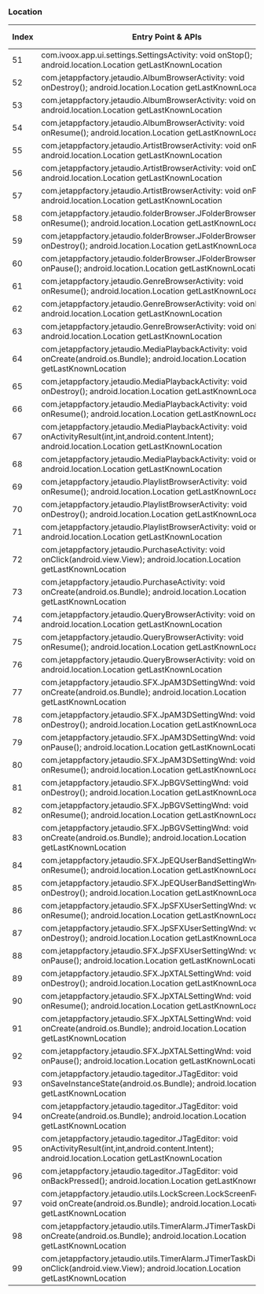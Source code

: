 ### Location
| Index | Entry Point & APIs | Screen shot | Resource id | Label |
| ------------- | ------------- | ------------- |-------------|-------------|
| 51 | com.ivoox.app.ui.settings.SettingsActivity: void onStop(); android.location.Location getLastKnownLocation | ![](C:\Users\hfu\Documents\COSMOS\output\py\Play_win8\Music_Audio\com.ivoox.app9\com.ivoox.app.ui.settings.SettingsActivity.png) |  | |
| 52 | com.jetappfactory.jetaudio.AlbumBrowserActivity: void onDestroy(); android.location.Location getLastKnownLocation | ![](C:\Users\hfu\Documents\COSMOS\output\py\Play_win8\Music_Audio\com.jetappfactory.jetaudio\com.jetappfactory.jetaudio.AlbumBrowserActivity.png) |  | |
| 53 | com.jetappfactory.jetaudio.AlbumBrowserActivity: void onPause(); android.location.Location getLastKnownLocation | ![](C:\Users\hfu\Documents\COSMOS\output\py\Play_win8\Music_Audio\com.jetappfactory.jetaudio\com.jetappfactory.jetaudio.AlbumBrowserActivity.png) |  | |
| 54 | com.jetappfactory.jetaudio.AlbumBrowserActivity: void onResume(); android.location.Location getLastKnownLocation | ![](C:\Users\hfu\Documents\COSMOS\output\py\Play_win8\Music_Audio\com.jetappfactory.jetaudio\com.jetappfactory.jetaudio.AlbumBrowserActivity.png) |  | |
| 55 | com.jetappfactory.jetaudio.ArtistBrowserActivity: void onResume(); android.location.Location getLastKnownLocation | ![](C:\Users\hfu\Documents\COSMOS\output\py\Play_win8\Music_Audio\com.jetappfactory.jetaudio\com.jetappfactory.jetaudio.ArtistBrowserActivity.png) |  | |
| 56 | com.jetappfactory.jetaudio.ArtistBrowserActivity: void onDestroy(); android.location.Location getLastKnownLocation | ![](C:\Users\hfu\Documents\COSMOS\output\py\Play_win8\Music_Audio\com.jetappfactory.jetaudio\com.jetappfactory.jetaudio.ArtistBrowserActivity.png) |  | |
| 57 | com.jetappfactory.jetaudio.ArtistBrowserActivity: void onPause(); android.location.Location getLastKnownLocation | ![](C:\Users\hfu\Documents\COSMOS\output\py\Play_win8\Music_Audio\com.jetappfactory.jetaudio\com.jetappfactory.jetaudio.ArtistBrowserActivity.png) |  | |
| 58 | com.jetappfactory.jetaudio.folderBrowser.JFolderBrowserWnd: void onResume(); android.location.Location getLastKnownLocation | ![](C:\Users\hfu\Documents\COSMOS\output\py\Play_win8\Music_Audio\com.jetappfactory.jetaudio\com.jetappfactory.jetaudio.folderBrowser.JFolderBrowserWnd.png) |  | |
| 59 | com.jetappfactory.jetaudio.folderBrowser.JFolderBrowserWnd: void onDestroy(); android.location.Location getLastKnownLocation | ![](C:\Users\hfu\Documents\COSMOS\output\py\Play_win8\Music_Audio\com.jetappfactory.jetaudio\com.jetappfactory.jetaudio.folderBrowser.JFolderBrowserWnd.png) |  | |
| 60 | com.jetappfactory.jetaudio.folderBrowser.JFolderBrowserWnd: void onPause(); android.location.Location getLastKnownLocation | ![](C:\Users\hfu\Documents\COSMOS\output\py\Play_win8\Music_Audio\com.jetappfactory.jetaudio\com.jetappfactory.jetaudio.folderBrowser.JFolderBrowserWnd.png) |  | |
| 61 | com.jetappfactory.jetaudio.GenreBrowserActivity: void onResume(); android.location.Location getLastKnownLocation | ![](C:\Users\hfu\Documents\COSMOS\output\py\Play_win8\Music_Audio\com.jetappfactory.jetaudio\com.jetappfactory.jetaudio.GenreBrowserActivity.png) |  | |
| 62 | com.jetappfactory.jetaudio.GenreBrowserActivity: void onPause(); android.location.Location getLastKnownLocation | ![](C:\Users\hfu\Documents\COSMOS\output\py\Play_win8\Music_Audio\com.jetappfactory.jetaudio\com.jetappfactory.jetaudio.GenreBrowserActivity.png) |  | |
| 63 | com.jetappfactory.jetaudio.GenreBrowserActivity: void onDestroy(); android.location.Location getLastKnownLocation | ![](C:\Users\hfu\Documents\COSMOS\output\py\Play_win8\Music_Audio\com.jetappfactory.jetaudio\com.jetappfactory.jetaudio.GenreBrowserActivity.png) |  | |
| 64 | com.jetappfactory.jetaudio.MediaPlaybackActivity: void onCreate(android.os.Bundle); android.location.Location getLastKnownLocation | ![](C:\Users\hfu\Documents\COSMOS\output\py\Play_win8\Music_Audio\com.jetappfactory.jetaudio\com.jetappfactory.jetaudio.MediaPlaybackActivity.png) |  | |
| 65 | com.jetappfactory.jetaudio.MediaPlaybackActivity: void onDestroy(); android.location.Location getLastKnownLocation | ![](C:\Users\hfu\Documents\COSMOS\output\py\Play_win8\Music_Audio\com.jetappfactory.jetaudio\com.jetappfactory.jetaudio.MediaPlaybackActivity.png) |  | |
| 66 | com.jetappfactory.jetaudio.MediaPlaybackActivity: void onResume(); android.location.Location getLastKnownLocation | ![](C:\Users\hfu\Documents\COSMOS\output\py\Play_win8\Music_Audio\com.jetappfactory.jetaudio\com.jetappfactory.jetaudio.MediaPlaybackActivity.png) |  | |
| 67 | com.jetappfactory.jetaudio.MediaPlaybackActivity: void onActivityResult(int,int,android.content.Intent); android.location.Location getLastKnownLocation | ![](C:\Users\hfu\Documents\COSMOS\output\py\Play_win8\Music_Audio\com.jetappfactory.jetaudio\com.jetappfactory.jetaudio.MediaPlaybackActivity.png) |  | |
| 68 | com.jetappfactory.jetaudio.MediaPlaybackActivity: void onPause(); android.location.Location getLastKnownLocation | ![](C:\Users\hfu\Documents\COSMOS\output\py\Play_win8\Music_Audio\com.jetappfactory.jetaudio\com.jetappfactory.jetaudio.MediaPlaybackActivity.png) |  | |
| 69 | com.jetappfactory.jetaudio.PlaylistBrowserActivity: void onResume(); android.location.Location getLastKnownLocation | ![](C:\Users\hfu\Documents\COSMOS\output\py\Play_win8\Music_Audio\com.jetappfactory.jetaudio\com.jetappfactory.jetaudio.PlaylistBrowserActivity.png) |  | |
| 70 | com.jetappfactory.jetaudio.PlaylistBrowserActivity: void onDestroy(); android.location.Location getLastKnownLocation | ![](C:\Users\hfu\Documents\COSMOS\output\py\Play_win8\Music_Audio\com.jetappfactory.jetaudio\com.jetappfactory.jetaudio.PlaylistBrowserActivity.png) |  | |
| 71 | com.jetappfactory.jetaudio.PlaylistBrowserActivity: void onPause(); android.location.Location getLastKnownLocation | ![](C:\Users\hfu\Documents\COSMOS\output\py\Play_win8\Music_Audio\com.jetappfactory.jetaudio\com.jetappfactory.jetaudio.PlaylistBrowserActivity.png) |  | |
| 72 | com.jetappfactory.jetaudio.PurchaseActivity: void onClick(android.view.View); android.location.Location getLastKnownLocation | ![](C:\Users\hfu\Documents\COSMOS\output\py\Play_win8\Music_Audio\com.jetappfactory.jetaudio\com.jetappfactory.jetaudio.PurchaseActivity.png) |  | |
| 73 | com.jetappfactory.jetaudio.PurchaseActivity: void onCreate(android.os.Bundle); android.location.Location getLastKnownLocation | ![](C:\Users\hfu\Documents\COSMOS\output\py\Play_win8\Music_Audio\com.jetappfactory.jetaudio\com.jetappfactory.jetaudio.PurchaseActivity.png) |  | |
| 74 | com.jetappfactory.jetaudio.QueryBrowserActivity: void onDestroy(); android.location.Location getLastKnownLocation | ![](C:\Users\hfu\Documents\COSMOS\output\py\Play_win8\Music_Audio\com.jetappfactory.jetaudio\com.jetappfactory.jetaudio.QueryBrowserActivity.png) |  | |
| 75 | com.jetappfactory.jetaudio.QueryBrowserActivity: void onResume(); android.location.Location getLastKnownLocation | ![](C:\Users\hfu\Documents\COSMOS\output\py\Play_win8\Music_Audio\com.jetappfactory.jetaudio\com.jetappfactory.jetaudio.QueryBrowserActivity.png) |  | |
| 76 | com.jetappfactory.jetaudio.QueryBrowserActivity: void onPause(); android.location.Location getLastKnownLocation | ![](C:\Users\hfu\Documents\COSMOS\output\py\Play_win8\Music_Audio\com.jetappfactory.jetaudio\com.jetappfactory.jetaudio.QueryBrowserActivity.png) |  | |
| 77 | com.jetappfactory.jetaudio.SFX.JpAM3DSettingWnd: void onCreate(android.os.Bundle); android.location.Location getLastKnownLocation | ![](C:\Users\hfu\Documents\COSMOS\output\py\Play_win8\Music_Audio\com.jetappfactory.jetaudio\com.jetappfactory.jetaudio.SFX.JpAM3DSettingWnd.png) |  | |
| 78 | com.jetappfactory.jetaudio.SFX.JpAM3DSettingWnd: void onDestroy(); android.location.Location getLastKnownLocation | ![](C:\Users\hfu\Documents\COSMOS\output\py\Play_win8\Music_Audio\com.jetappfactory.jetaudio\com.jetappfactory.jetaudio.SFX.JpAM3DSettingWnd.png) |  | |
| 79 | com.jetappfactory.jetaudio.SFX.JpAM3DSettingWnd: void onPause(); android.location.Location getLastKnownLocation | ![](C:\Users\hfu\Documents\COSMOS\output\py\Play_win8\Music_Audio\com.jetappfactory.jetaudio\com.jetappfactory.jetaudio.SFX.JpAM3DSettingWnd.png) |  | |
| 80 | com.jetappfactory.jetaudio.SFX.JpAM3DSettingWnd: void onResume(); android.location.Location getLastKnownLocation | ![](C:\Users\hfu\Documents\COSMOS\output\py\Play_win8\Music_Audio\com.jetappfactory.jetaudio\com.jetappfactory.jetaudio.SFX.JpAM3DSettingWnd.png) |  | |
| 81 | com.jetappfactory.jetaudio.SFX.JpBGVSettingWnd: void onDestroy(); android.location.Location getLastKnownLocation | ![](C:\Users\hfu\Documents\COSMOS\output\py\Play_win8\Music_Audio\com.jetappfactory.jetaudio\com.jetappfactory.jetaudio.SFX.JpBGVSettingWnd.png) |  | |
| 82 | com.jetappfactory.jetaudio.SFX.JpBGVSettingWnd: void onResume(); android.location.Location getLastKnownLocation | ![](C:\Users\hfu\Documents\COSMOS\output\py\Play_win8\Music_Audio\com.jetappfactory.jetaudio\com.jetappfactory.jetaudio.SFX.JpBGVSettingWnd.png) |  | |
| 83 | com.jetappfactory.jetaudio.SFX.JpBGVSettingWnd: void onCreate(android.os.Bundle); android.location.Location getLastKnownLocation | ![](C:\Users\hfu\Documents\COSMOS\output\py\Play_win8\Music_Audio\com.jetappfactory.jetaudio\com.jetappfactory.jetaudio.SFX.JpBGVSettingWnd.png) |  | |
| 84 | com.jetappfactory.jetaudio.SFX.JpEQUserBandSettingWnd: void onResume(); android.location.Location getLastKnownLocation | ![](C:\Users\hfu\Documents\COSMOS\output\py\Play_win8\Music_Audio\com.jetappfactory.jetaudio\com.jetappfactory.jetaudio.SFX.JpEQUserBandSettingWnd.png) |  | |
| 85 | com.jetappfactory.jetaudio.SFX.JpEQUserBandSettingWnd: void onDestroy(); android.location.Location getLastKnownLocation | ![](C:\Users\hfu\Documents\COSMOS\output\py\Play_win8\Music_Audio\com.jetappfactory.jetaudio\com.jetappfactory.jetaudio.SFX.JpEQUserBandSettingWnd.png) |  | |
| 86 | com.jetappfactory.jetaudio.SFX.JpSFXUserSettingWnd: void onResume(); android.location.Location getLastKnownLocation | ![](C:\Users\hfu\Documents\COSMOS\output\py\Play_win8\Music_Audio\com.jetappfactory.jetaudio\com.jetappfactory.jetaudio.SFX.JpSFXUserSettingWnd.png) |  | |
| 87 | com.jetappfactory.jetaudio.SFX.JpSFXUserSettingWnd: void onDestroy(); android.location.Location getLastKnownLocation | ![](C:\Users\hfu\Documents\COSMOS\output\py\Play_win8\Music_Audio\com.jetappfactory.jetaudio\com.jetappfactory.jetaudio.SFX.JpSFXUserSettingWnd.png) |  | |
| 88 | com.jetappfactory.jetaudio.SFX.JpSFXUserSettingWnd: void onPause(); android.location.Location getLastKnownLocation | ![](C:\Users\hfu\Documents\COSMOS\output\py\Play_win8\Music_Audio\com.jetappfactory.jetaudio\com.jetappfactory.jetaudio.SFX.JpSFXUserSettingWnd.png) |  | |
| 89 | com.jetappfactory.jetaudio.SFX.JpXTALSettingWnd: void onDestroy(); android.location.Location getLastKnownLocation | ![](C:\Users\hfu\Documents\COSMOS\output\py\Play_win8\Music_Audio\com.jetappfactory.jetaudio\com.jetappfactory.jetaudio.SFX.JpXTALSettingWnd.png) |  | |
| 90 | com.jetappfactory.jetaudio.SFX.JpXTALSettingWnd: void onResume(); android.location.Location getLastKnownLocation | ![](C:\Users\hfu\Documents\COSMOS\output\py\Play_win8\Music_Audio\com.jetappfactory.jetaudio\com.jetappfactory.jetaudio.SFX.JpXTALSettingWnd.png) |  | |
| 91 | com.jetappfactory.jetaudio.SFX.JpXTALSettingWnd: void onCreate(android.os.Bundle); android.location.Location getLastKnownLocation | ![](C:\Users\hfu\Documents\COSMOS\output\py\Play_win8\Music_Audio\com.jetappfactory.jetaudio\com.jetappfactory.jetaudio.SFX.JpXTALSettingWnd.png) |  | |
| 92 | com.jetappfactory.jetaudio.SFX.JpXTALSettingWnd: void onPause(); android.location.Location getLastKnownLocation | ![](C:\Users\hfu\Documents\COSMOS\output\py\Play_win8\Music_Audio\com.jetappfactory.jetaudio\com.jetappfactory.jetaudio.SFX.JpXTALSettingWnd.png) |  | |
| 93 | com.jetappfactory.jetaudio.tageditor.JTagEditor: void onSaveInstanceState(android.os.Bundle); android.location.Location getLastKnownLocation | ![](C:\Users\hfu\Documents\COSMOS\output\py\Play_win8\Music_Audio\com.jetappfactory.jetaudio\com.jetappfactory.jetaudio.tageditor.JTagEditor.png) |  | |
| 94 | com.jetappfactory.jetaudio.tageditor.JTagEditor: void onCreate(android.os.Bundle); android.location.Location getLastKnownLocation | ![](C:\Users\hfu\Documents\COSMOS\output\py\Play_win8\Music_Audio\com.jetappfactory.jetaudio\com.jetappfactory.jetaudio.tageditor.JTagEditor.png) |  | |
| 95 | com.jetappfactory.jetaudio.tageditor.JTagEditor: void onActivityResult(int,int,android.content.Intent); android.location.Location getLastKnownLocation | ![](C:\Users\hfu\Documents\COSMOS\output\py\Play_win8\Music_Audio\com.jetappfactory.jetaudio\com.jetappfactory.jetaudio.tageditor.JTagEditor.png) |  | |
| 96 | com.jetappfactory.jetaudio.tageditor.JTagEditor: void onBackPressed(); android.location.Location getLastKnownLocation | ![](C:\Users\hfu\Documents\COSMOS\output\py\Play_win8\Music_Audio\com.jetappfactory.jetaudio\com.jetappfactory.jetaudio.tageditor.JTagEditor.png) |  | |
| 97 | com.jetappfactory.jetaudio.utils.LockScreen.LockScreenForNonICS: void onCreate(android.os.Bundle); android.location.Location getLastKnownLocation | ![](C:\Users\hfu\Documents\COSMOS\output\py\Play_win8\Music_Audio\com.jetappfactory.jetaudio\com.jetappfactory.jetaudio.utils.LockScreen.LockScreenForNonICS.png) |  | |
| 98 | com.jetappfactory.jetaudio.utils.TimerAlarm.JTimerTaskDialog: void onCreate(android.os.Bundle); android.location.Location getLastKnownLocation | ![](C:\Users\hfu\Documents\COSMOS\output\py\Play_win8\Music_Audio\com.jetappfactory.jetaudio\com.jetappfactory.jetaudio.utils.TimerAlarm.JTimerTaskDialog.png) |  | |
| 99 | com.jetappfactory.jetaudio.utils.TimerAlarm.JTimerTaskDialog: void onClick(android.view.View); android.location.Location getLastKnownLocation | ![](C:\Users\hfu\Documents\COSMOS\output\py\Play_win8\Music_Audio\com.jetappfactory.jetaudio\com.jetappfactory.jetaudio.utils.TimerAlarm.JTimerTaskDialog.png) |  | |
